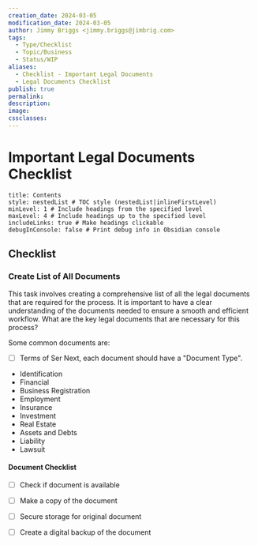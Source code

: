 ```yaml
---
creation_date: 2024-03-05
modification_date: 2024-03-05
author: Jimmy Briggs <jimmy.briggs@jimbrig.com>
tags:
  - Type/Checklist
  - Topic/Business
  - Status/WIP
aliases:
  - Checklist - Important Legal Documents
  - Legal Documents Checklist
publish: true
permalink:
description:
image:
cssclasses:
---
```


# Important Legal Documents Checklist

```table-of-contents
title: Contents 
style: nestedList # TOC style (nestedList|inlineFirstLevel)
minLevel: 1 # Include headings from the specified level
maxLevel: 4 # Include headings up to the specified level
includeLinks: true # Make headings clickable
debugInConsole: false # Print debug info in Obsidian console
```

## Checklist

### Create List of All Documents

This task involves creating a comprehensive list of all the legal documents that are required for the process. It is important to have a clear understanding of the documents needed to ensure a smooth and efficient workflow. What are the key legal documents that are necessary for this process?

Some common documents are:

- [ ] Terms of Ser
Next, each document should have a "Document Type".

- Identification
- Financial
- Business Registration
- Employment
- Insurance
- Investment
- Real Estate
- Assets and Debts
- Liability
- Lawsuit

#### Document Checklist

- [ ] Check if document is available
- [ ] Make a copy of the document
- [ ] Secure storage for original document
- [ ] Create a digital backup of the document

